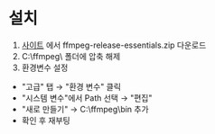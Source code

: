 # 설치
1. [사이트](https://www.gyan.dev/ffmpeg/builds/) 에서 
ffmpeg-release-essentials.zip 다운로드 
2. C:\ffmpeg\ 폴더에 압축 해제
3. 환경변수 설정
- "고급" 탭 → "환경 변수" 클릭
- "시스템 변수"에서 Path 선택 → "편집"
- "새로 만들기" → C:\ffmpeg\bin 추가
- 확인 후 재부팅